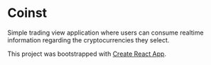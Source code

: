 # Coinst

Simple trading view application where users can consume realtime information regarding the cryptocurrencies they select.

This project was bootstrapped with [Create React App](https://github.com/facebook/create-react-app).
